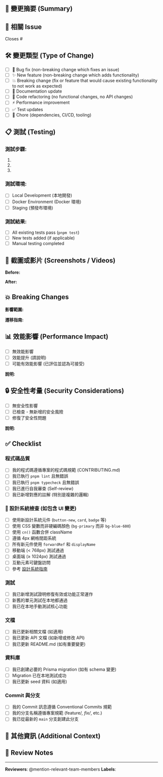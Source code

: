 ## 📝 變更摘要 (Summary)
<!-- 簡要描述這個 PR 做了什麼 (3-5 句話) -->



## 🎯 相關 Issue
<!-- 關聯的 Issue, 使用 Closes #123, Fixes #456, Refs #789 -->
Closes #

## 🛠️ 變更類型 (Type of Change)
<!-- 請勾選適用的項目 -->

- [ ] 🐛 Bug fix (non-breaking change which fixes an issue)
- [ ] ✨ New feature (non-breaking change which adds functionality)
- [ ] 💥 Breaking change (fix or feature that would cause existing functionality to not work as expected)
- [ ] 📝 Documentation update
- [ ] 🎨 Code refactoring (no functional changes, no API changes)
- [ ] ⚡ Performance improvement
- [ ] ✅ Test updates
- [ ] 🔧 Chore (dependencies, CI/CD, tooling)

## 📋 測試 (Testing)
<!-- 描述你如何測試這些變更, 包括測試步驟和結果 -->

### 測試步驟:
1.
2.
3.

### 測試環境:
- [ ] Local Development (本地開發)
- [ ] Docker Environment (Docker 環境)
- [ ] Staging (預發布環境)

### 測試結果:
- [ ] All existing tests pass (`pnpm test`)
- [ ] New tests added (if applicable)
- [ ] Manual testing completed

## 📸 截圖或影片 (Screenshots / Videos)
<!-- 如有 UI 變更, 請附上截圖或錄製操作影片 -->

**Before:**


**After:**


## 💥 Breaking Changes
<!-- 如果這是一個 Breaking Change, 請詳細說明影響範圍和遷移指南 -->

**影響範圍:**


**遷移指南:**


## 📊 效能影響 (Performance Impact)
<!-- 如有效能相關的變更, 請說明 -->

- [ ] 無效能影響
- [ ] 效能提升 (請說明)
- [ ] 可能有效能影響 (已評估並認為可接受)

**說明:**


## 🔒 安全性考量 (Security Considerations)
<!-- 如有安全性相關的變更, 請說明 -->

- [ ] 無安全性影響
- [ ] 已檢查 - 無新增的安全風險
- [ ] 修復了安全性問題

**說明:**


## ✅ Checklist
<!-- 請確認以下所有項目都已完成 -->

### 程式碼品質
- [ ] 我的程式碼遵循專案的程式碼規範 (CONTRIBUTING.md)
- [ ] 我已執行 `pnpm lint` 且無錯誤
- [ ] 我已執行 `pnpm typecheck` 且無錯誤
- [ ] 我已進行自我審查 (Self-review)
- [ ] 我已新增對應的註解 (特別是複雜的邏輯)

### 🎨 設計系統檢查 (如包含 UI 變更)
- [ ] 使用新設計系統元件 (`button-new`, `card`, `badge` 等)
- [ ] 使用 CSS 變數而非硬編碼顏色 (`bg-primary` 而非 `bg-blue-600`)
- [ ] 使用 `cn()` 函數合併 className
- [ ] 遵循 4px 網格間距系統
- [ ] 所有新元件使用 `forwardRef` 和 `displayName`
- [ ] 移動端 (< 768px) 測試通過
- [ ] 桌面端 (≥ 1024px) 測試通過
- [ ] 互動元素可鍵盤訪問
- [ ] 參考 [設計系統指南](../DESIGN-SYSTEM-GUIDE.md)

### 測試
- [ ] 我已新增測試證明修復有效或功能正常運作
- [ ] 新舊的單元測試在本地都通過
- [ ] 我已在本地手動測試核心功能

### 文檔
- [ ] 我已更新相關文檔 (如適用)
- [ ] 我已更新 API 文檔 (如新增或修改 API)
- [ ] 我已更新 README.md (如有重要變更)

### 資料庫
- [ ] 我已創建必要的 Prisma migration (如有 schema 變更)
- [ ] Migration 已在本地測試成功
- [ ] 我已更新 seed 資料 (如適用)

### Commit 與分支
- [ ] 我的 Commit 訊息遵循 Conventional Commits 規範
- [ ] 我的分支名稱遵循專案規範 (feature/*, fix/*, etc.)
- [ ] 我已從最新的 `main` 分支創建此分支

## 🔗 其他資訊 (Additional Context)
<!-- 任何其他相關資訊, 例如: -->
<!-- - 設計決策的考量 -->
<!-- - 替代方案的評估 -->
<!-- - 已知的限制或待辦事項 -->
<!-- - 相關的 PR 或文檔連結 -->


## 📝 Review Notes
<!-- 給 Reviewer 的提示: 特別需要關注的部分或建議的審查順序 -->


---

**Reviewers**: @mention-relevant-team-members
**Labels**: <!-- 建議的標籤, 例如: enhancement, bug, documentation -->
